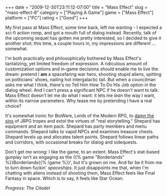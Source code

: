 +++
date = "2009-12-30T23:11:12-07:00"
title = "Mass Effect"
slug = "mass-effect-8"
category = ["Playing A Game"]
game = ["Mass Effect"]
platform = ["PC"]
rating = ["Good"]
+++

My first pass at Mass Effect, some time back, left me wanting - I expected a sci-fi action romp, and got a mouth full of dialog instead.  Recently, talk of the upcoming sequel has gotten me pretty interested, so I decided to give it another shot; this time, a couple hours in, my impressions are different ... somewhat.

I'm both practically and philosophically bothered by Mass Effect's tantalizing, yet limited freedom of expression.  A ridiculous amount of customization options and in-game decisions <i>should</i> enable me to live the dream: pretend I <b>am</b> a spacefaring war hero, shooting stupid aliens, spitting on politicians' shoes, nailing hot intergalactic tail.  But when a councilman asks me what I think, there's no Tell Him How To Do His Job option in the dialog wheel.  And I can't press a significant NPC if he doesn't want to talk.  Mass Effect doesn't let me do what I want: it lets me <i>lean</i> the way I want, within its narrow parameters.  Why tease me by pretending I have a real choice?

It's somewhat ironic for BioWare, Lords of the Modern RPG, to <a href="http://www.destructoid.com/bioware-co-founder-jrpgs-suffer-from-lack-of-evolution--155782.phtml">damn the sins</a> of JRPG tropes and extol the virtues of "real storytelling."  Shepard has equipment and an item pack.  Shepard has party members and menu commands.  Shepard talks to vapid NPCs and examines treasure chests.  Shepard levels up and allocates talent points.  Shepard follows linear paths and corridors, with occasional breaks for dialog and sidequests.

Don't get me wrong: I like the game, to an extent.  Mass Effect's stat-based gunplay isn't as engaging as the {{% game "Borderlands" %}}Borderlands{{% /game %}}', but it's grown on me.  And far be it from me to turn down fuckin' <i>spaceships</i>.  It just disappoints me that, when I'm chatting with aliens instead of shooting them, Mass Effect feels like Final Fantasy in space.  Which is to say, it feels like Star Ocean.

<i>Progress: The Citadel</i>